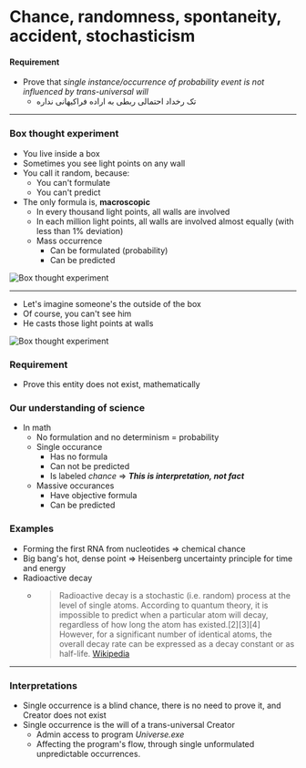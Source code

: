 ﻿# Chance, randomness, spontaneity, accident, stochasticism

#### Requirement

- Prove that *single instance/occurrence of probability event is not influenced by trans-universal will*
   - تک رخداد احتمالی ربطی به اراده فراکیهانی نداره

***

### Box thought experiment

- You live inside a box
- Sometimes you see light points on any wall
- You call it random, because:
    - You can't formulate
    - You can't predict
- The only formula is, **macroscopic**
    - In every thousand light points, all walls are involved
    - In each million light points, all walls are involved almost equally (with less than 1% deviation)
    - Mass occurrence
        - Can be formulated (probability)
        - Can be predicted

![Box thought experiment](https://i.imgur.com/RiFjiAa.jpg)

***

- Let's imagine someone's the outside of the box
- Of course, you can't see him
- He casts those light points at walls

![Box thought experiment](https://i.imgur.com/L06b6Pb.jpg)

### Requirement

- Prove this entity does not exist, mathematically

### Our understanding of science

- In math
    - No formulation and no determinism = probability
    - Single occurance
        - Has no formula
        - Can not be predicted
        - Is labeled *chance* => ***This is interpretation, not fact***
    - Massive occurances
        - Have objective formula
        - Can be predicted

### Examples

- Forming the first RNA from nucleotides => chemical chance
- Big bang's hot, dense point => Heisenberg uncertainty principle for time and energy
- Radioactive decay
    - > Radioactive decay is a stochastic (i.e. random) process at the level of single atoms. According to quantum theory, it is impossible to predict when a particular atom will decay, regardless of how long the atom has existed.[2][3][4] However, for a significant number of identical atoms, the overall decay rate can be expressed as a decay constant or as half-life. [Wikipedia](https://en.wikipedia.org/wiki/Radioactive_decay)

***

### Interpretations

- Single occurrence is a blind chance, there is no need to prove it, and Creator does not exist
- Single occurrence is the will of a trans-universal Creator
    - Admin access to program *Universe.exe*
    - Affecting the program's flow, through single unformulated unpredictable occurrences.